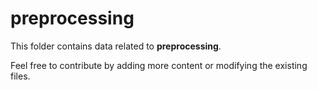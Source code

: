 # preprocessing

This folder contains data related to **preprocessing**.

Feel free to contribute by adding more content or modifying the existing files.
